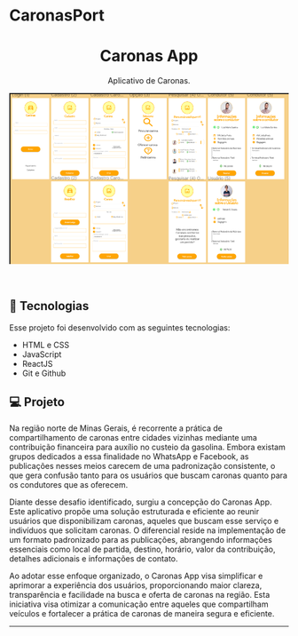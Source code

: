 # CaronasPort

<h1 align="center"> Caronas App </h1>

<p align="center">
Aplicativo de Caronas.
</p>

<p align="center">
 
  <img src="Caronas-Port/src/assets/designer.png" alt="Designer das Telas">

</p>

<br>

## 🚀 Tecnologias

Esse projeto foi desenvolvido com as seguintes tecnologias:

- HTML e CSS 
- JavaScript
- ReactJS
- Git e Github


## 💻 Projeto


Na região norte de Minas Gerais, é recorrente a prática de compartilhamento de caronas entre cidades vizinhas mediante uma contribuição financeira para auxílio no custeio da gasolina. Embora existam grupos dedicados a essa finalidade no WhatsApp e Facebook, as publicações nesses meios carecem de uma padronização consistente, o que gera confusão tanto para os usuários que buscam caronas quanto para os condutores que as oferecem.

Diante desse desafio identificado, surgiu a concepção do Caronas App. Este aplicativo propõe uma solução estruturada e eficiente ao reunir usuários que disponibilizam caronas, aqueles que buscam esse serviço e indivíduos que solicitam caronas. O diferencial reside na implementação de um formato padronizado para as publicações, abrangendo informações essenciais como local de partida, destino, horário, valor da contribuição, detalhes adicionais e informações de contato.

Ao adotar esse enfoque organizado, o Caronas App visa simplificar e aprimorar a experiência dos usuários, proporcionando maior clareza, transparência e facilidade na busca e oferta de caronas na região. Esta iniciativa visa otimizar a comunicação entre aqueles que compartilham veículos e fortalecer a prática de caronas de maneira segura e eficiente.


----------------------------------------------------------------------------------------------------------------------
